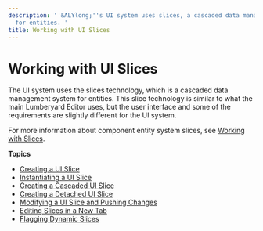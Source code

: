 ```yaml
---
description: ' &ALYlong;''s UI system uses slices, a cascaded data management system
  for entities. '
title: Working with UI Slices
---
```

# Working with UI Slices<a name="ui-editor-working-slices"></a>

The UI system uses the slices technology, which is a cascaded data management system for entities\. This slice technology is similar to what the main Lumberyard Editor uses, but the user interface and some of the requirements are slightly different for the UI system\. 

For more information about component entity system slices, see [Working with Slices](/docs/userguide/component-slices.md)\.



**Topics**
+ [Creating a UI Slice](/docs/userguide/ui-editor-working-slices-creating.md)
+ [Instantiating a UI Slice](/docs/userguide/ui-editor-working-slices-instantiating.md)
+ [Creating a Cascaded UI Slice](/docs/userguide/ui-editor-working-slices-cascaded.md)
+ [Creating a Detached UI Slice](/docs/userguide/ui-editor-working-slices-detached.md)
+ [Modifying a UI Slice and Pushing Changes](/docs/userguide/ui-editor-working-slices-modifying.md)
+ [Editing Slices in a New Tab](/docs/userguide/ui-editor-working-slices-newtab.md)
+ [Flagging Dynamic Slices](/docs/userguide/ui-editor-working-slices-dynamic.md)